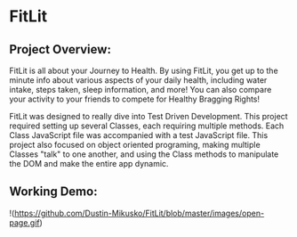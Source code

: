 # FitLit

## Project Overview:

FitLit is all about your Journey to Health. By using FitLit, you get up to the minute info about various aspects of your daily health, including water intake, steps taken, sleep information, and more! You can also compare your activity to your friends to compete for Healthy Bragging Rights!

FitLit was designed to really dive into Test Driven Development. This project required setting up several Classes, each requiring multiple methods. Each Class JavaScript file was accompanied with a test JavaScript file. This project also focused on object oriented programing, making multiple Classes "talk" to one another, and using the Class methods to manipulate the DOM and make the entire app dynamic. 

## Working Demo:

!(https://github.com/Dustin-Mikusko/FitLit/blob/master/images/open-page.gif)

